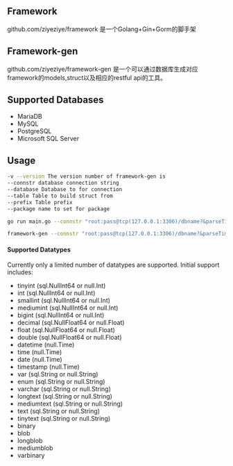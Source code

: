 ## Framework
github.com/ziyeziye/framework
是一个Golang+Gin+Gorm的脚手架
 
## Framework-gen
github.com/ziyeziye/framework-gen
是一个可以通过数据库生成对应framework的models,struct以及相应的restful api的工具。

## Supported Databases
- MariaDB
- MySQL
- PostgreSQL
- Microsoft SQL Server

## Usage

```BASH
-v --version The version number of framework-gen is
--connstr database connection string
--database Database to for connection
--table Table to build struct from
--prefix Table prefix
--package name to set for package

go run main.go --connstr "root:pass@tcp(127.0.0.1:3306)/dbname?&parseTime=True" --package github.com/ziyeziye/framework --prefix pf_ --json --gorm --guregu --rest

framework-gen --connstr "root:pass@tcp(127.0.0.1:3306)/dbname?&parseTime=True" --package github.com/ziyeziye/framework --prefix pf_ --json --gorm --guregu --rest
```
#### Supported Datatypes

Currently only a limited number of datatypes are supported. Initial support includes:
-  tinyint (sql.NullInt64 or null.Int)
-  int      (sql.NullInt64 or null.Int)
-  smallint      (sql.NullInt64 or null.Int)
-  mediumint      (sql.NullInt64 or null.Int)
-  bigint (sql.NullInt64 or null.Int)
-  decimal (sql.NullFloat64 or null.Float)
-  float (sql.NullFloat64 or null.Float)
-  double (sql.NullFloat64 or null.Float)
-  datetime (null.Time)
-  time  (null.Time)
-  date (null.Time)
-  timestamp (null.Time)
-  var (sql.String or null.String)
-  enum (sql.String or null.String)
-  varchar (sql.String or null.String)
-  longtext (sql.String or null.String)
-  mediumtext (sql.String or null.String)
-  text (sql.String or null.String)
-  tinytext (sql.String or null.String)
-  binary
-  blob
-  longblob
-  mediumblob
-  varbinary
